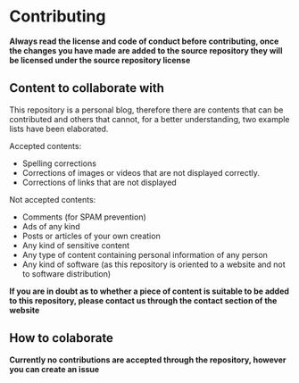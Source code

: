 # Contributing

**Always read the license and code of conduct before contributing, once the changes you have made are added to the source repository they will be licensed under the source repository license**

## Content to collaborate with

This repository is a personal blog, therefore there are contents that can be contributed and others that cannot, for a better understanding, two example lists have been elaborated.

Accepted contents:

- Spelling corrections
- Corrections of images or videos that are not displayed correctly.
- Corrections of links that are not displayed

Not accepted contents:

- Comments (for SPAM prevention)
- Ads of any kind
- Posts or articles of your own creation
- Any kind of sensitive content
- Any type of content containing personal information of any person
- Any kind of software (as this repository is oriented to a website and not to software distribution)

**If you are in doubt as to whether a piece of content is suitable to be added to this repository, please contact us through the contact section of the website**

## How to colaborate

**Currently no contributions are accepted through the repository, however you can create an issue**
